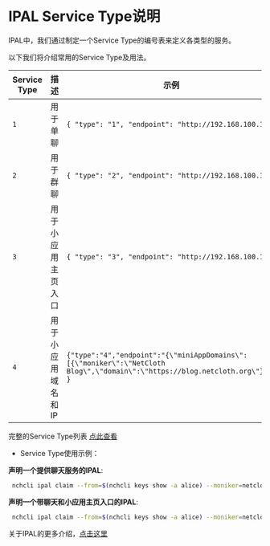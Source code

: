 # IPAL Service Type说明
IPAL中，我们通过制定一个Service Type的编号表来定义各类型的服务。

以下我们将介绍常用的Service Type及用法。

| Service Type  |     描述            |    示例        |
| ------------- | ------------------------- | ------------------------------------- |
| `1` | 用于单聊   | ```{ "type": "1", "endpoint": "http://192.168.100.1"}``` |
| `2` | 用于群聊   | ```{ "type": "2", "endpoint": "http://192.168.100.1"}```    |
| `3` | 用于小应用主页入口   | ```{ "type": "3", "endpoint": "http://192.168.100.1"}```    |
| `4` | 用于小应用域名和IP   |   ```{"type":"4","endpoint":"{\"miniAppDomains\":[{\"moniker\":\"NetCloth Blog\",\"domain\":\"https://blog.netcloth.org\"}]}" }```  |

完整的Service Type列表 [点此查看](https://github.com/netcloth/NIPs/blob/master/nip-001.md)

* Service Type使用示例：

**声明一个提供聊天服务的IPAL**:

```bash
 nchcli ipal claim --from=$(nchcli keys show -a alice) --moniker=netcloth --website="www.netcloth.org" --endpoints="1|http://219.22.22.22" --details="netcloth official server endpoint" --bond=100000000000000000pnch
```

**声明一个带聊天和小应用主页入口的IPAL**:

```bash
 nchcli ipal claim --from=$(nchcli keys show -a alice) --moniker=netcloth --website="www.netcloth.org" --endpoints="1|http://219.22.22.22,3|http://xx.xx.xx.xx" --details="netcloth official server endpoint" --bond=100000000000000000pnch
```

关于IPAL的更多介绍，[点击这里](./ipal.md)